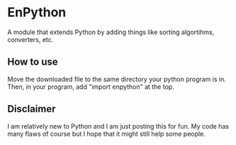 # EnPython
A module that extends Python by adding things like sorting algortihms, converters, etc.

## How to use
Move the downloaded file to the same directory your python program is in. Then, in your program, add "import enpython" at the top.

## Disclaimer
I am relatively new to Python and I am just posting this for fun. My code has many flaws of course but I hope that it might still help some people.
